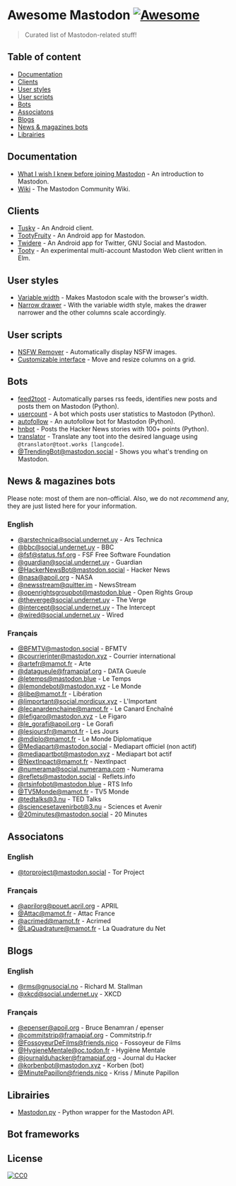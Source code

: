 # Awesome Mastodon [![Awesome](https://cdn.rawgit.com/sindresorhus/awesome/d7305f38d29fed78fa85652e3a63e154dd8e8829/media/badge.svg)](https://github.com/sindresorhus/awesome)

> Curated list of Mastodon-related stuff!

## Table of content

* [Documentation](#documentation)
* [Clients](#clients)
* [User styles](#user-styles)
* [User scripts](#user-scripts)
* [Bots](#bots)
* [Associatons](#associatons)
* [Blogs](#blogs)
* [News & magazines bots](#news--magazines-bots)
* [Librairies](#librairies)

## Documentation

* [What I wish I knew before joining Mastodon](https://hackernoon.com/what-i-wish-i-knew-before-joining-mastodon-7a17e7f12a2b) - An introduction to Mastodon.
* [Wiki](https://en.mstdn.wiki/Main_Page) - The Mastodon Community Wiki.

## Clients

* [Tusky](https://play.google.com/store/apps/details?id=com.keylesspalace.tusky) - An Android client.
* [TootyFruity](https://play.google.com/store/apps/details?id=ch.kevinegli.tootyfruity221258) - An Android app for Mastodon.
* [Twidere](https://f-droid.org/repository/browse/?fdid=org.mariotaku.twidere) - An Android app for Twitter, GNU Social and Mastodon.
* [Tooty](https://github.com/n1k0/tooty) - An experimental multi-account Mastodon Web client written in Elm.

## User styles

* [Variable width](https://userstyles.org/styles/139721/mastodon-variable-width) - Makes Mastodon scale with the browser's width.
* [Narrow drawer](https://userstyles.org/styles/141457/mastodon-dynamic-wide-columns-narrow-drawer) - With the variable width style, makes the drawer narrower and the other columns scale accordingly.

## User scripts

* [NSFW Remover](https://greasyfork.org/fr/scripts/29228-mastodon-nsfw-remover) - Automatically display NSFW images.
* [Customizable interface](https://openuserjs.org/scripts/bl00m/Mastodon_Customizable_Interface) - Move and resize columns on a grid.

## Bots

* [feed2toot](https://gitlab.com/chaica/feed2toot) - Automatically parses rss feeds, identifies new posts and posts them on Mastodon (Python).
* [usercount](https://github.com/josefkenny/usercount) - A bot which posts user statistics to Mastodon (Python).
* [autofollow](https://github.com/gled-rs/mastodon-autofollow) - An autofollow bot for Mastodon (Python).
* [hnbot](https://github.com/raymestalez/mastodon-hnbot) - Posts the Hacker News stories with 100+ points (Python).
* [translator](https://christopher.su/projects/translator/) - Translate any toot into the desired language using `@translator@toot.works [langcode]`.
* [@TrendingBot@mastodon.social](https://mastodon.social/@TrendingBot) - Shows you what's trending on Mastodon.

## News & magazines bots

Please note: most of them are non-official. Also, we do not *recommend* any, they are just listed here for your information.

### English

* [@arstechnica@social.undernet.uy](https://social.undernet.uy/arstechnica) - Ars Technica
* [@bbc@social.undernet.uy](https://social.undernet.uy/bbc) - BBC
* [@fsf@status.fsf.org](https://status.fsf.org/fsf) - FSF Free Software Foundation
* [@guardian@social.undernet.uy](https://social.undernet.uy/guardian) - Guardian
* [@HackerNewsBot@mastodon.social](https://mastodon.social/@HackerNewsBot) - Hacker News
* [@nasa@apoil.org](https://apoil.org/@nasa) - NASA
* [@newsstream@quitter.im](https://quitter.im/newsstream) - NewsStream
* [@openrightsgroupbot@mastodon.blue](https://mastodon.blue/@openrightsgroupbot) - Open Rights Group
* [@theverge@social.undernet.uy](https://social.undernet.uy/theverge) - The Verge
* [@intercept@social.undernet.uy](https://social.undernet.uy/intercept) - The Intercept
* [@wired@social.undernet.uy](https://social.undernet.uy/wired) - Wired

### Français

* [@BFMTV@mastodon.social](https://mastodon.social/@BFMTV) - BFMTV
* [@courrierinter@mastodon.xyz](https://mastodon.xyz/@courrierinter) - Courrier international
* [@artefr@mamot.fr](https://mamot.fr/@artefr) - Arte
* [@datagueule@framapiaf.org](https://framapiaf.org/@datagueule) - DATA Gueule
* [@letemps@mastodon.blue](https://mastodon.blue/@letemps) - Le Temps
* [@lemondebot@mastodon.xyz](https://mastodon.xyz/@lemondebot) - Le Monde
* [@libe@mamot.fr](https://mamot.fr/@libe) - Libération
* [@limportant@social.mordicux.xyz](https://social.mordicux.xyz/@limportant) - L'Important
* [@lecanardenchaine@mamot.fr](https://mamot.fr/@lecanardenchaine) - Le Canard Enchaîné
* [@lefigaro@mastodon.xyz](https://mastodon.xyz/@lefigaro) - Le Figaro
* [@le_gorafi@apoil.org](https://apoil.org/@le_gorafi) - Le Gorafi
* [@lesjoursfr@mamot.fr](https://mamot.fr/@lesjoursfr) - Les Jours
* [@mdiplo@mamot.fr](https://mamot.fr/@mdiplo) - Le Monde Diplomatique
* [@Mediapart@mastodon.social](https://mastodon.social/@Mediapart) - Mediapart officiel (non actif)
* [@mediapartbot@mastodon.xyz](https://mastodon.xyz/@mediapartbot) - Mediapart bot actif
* [@NextInpact@mamot.fr](https://mamot.fr/@NextInpact) - NextInpact
* [@numerama@social.numerama.com](https://social.numerama.com/@numerama) - Numerama
* [@reflets@mastodon.social](https://mastodon.social/@reflets) - Reflets.info
* [@rtsinfobot@mastodon.blue](https://mastodon.blue/@rtsinfobot) - RTS Info
* [@TV5Monde@mamot.fr](https://mamot.fr/@TV5Monde) - TV5 Monde
* [@tedtalks@3.nu](https://3.nu/@tedtalks) - TED Talks
* [@sciencesetavenirbot@3.nu](https://3.nu/@sciencesetavenir) - Sciences et Avenir
* [@20minutes@mastodon.social](https://mastodon.social/@20minutes) - 20 Minutes

## Associatons

### English

* [@torproject@mastodon.social](https://mastodon.social/@torproject) - Tor Project

### Français

* [@aprilorg@pouet.april.org](https://pouet.april.org/@aprilorg) - APRIL
* [@Attac@mamot.fr](https://mamot.fr/@Attac) - Attac France
* [@acrimed@mamot.fr](https://mamot.fr/@acrimed) - Acrimed
* [@LaQuadrature@mamot.fr](https://mamot.fr/@LaQuadrature) - La Quadrature du Net

## Blogs

### English

* [@rms@gnusocial.no](https://gnusocial.no/rms) - Richard M. Stallman
* [@xkcd@social.undernet.uy](https://social.undernet.uy/xkcd) - XKCD

### Français
* [@epenser@apoil.org](https://apoil.org/@epenser) - Bruce Benamran / epenser
* [@commitstrip@framapiaf.org](https://framapiaf.org/@commitstrip) - Commitstrip.fr
* [@FossoyeurDeFilms@friends.nico](https://friends.nico/@FossoyeurdeFilms) - Fossoyeur de Films
* [@HygieneMentale@oc.todon.fr](https://oc.todon.fr/@HygieneMentale) - Hygiène Mentale
* [@journalduhacker@framapiaf.org](https://framapiaf.org/@journalduhacker) - Journal du Hacker
* [@korbenbot@mastodon.xyz](https://mastodon.xyz/@korbenbot) - Korben (bot)
* [@MinutePapillon@friends.nico](https://friends.nico/@MinutePapillon) - Kriss / Minute Papillon

## Librairies

* [Mastodon.py](https://github.com/halcy/Mastodon.py) - Python wrapper for the Mastodon API.

## Bot frameworks


## License

[![CC0](http://mirrors.creativecommons.org/presskit/buttons/88x31/svg/cc-zero.svg)](https://creativecommons.org/publicdomain/zero/1.0/)
